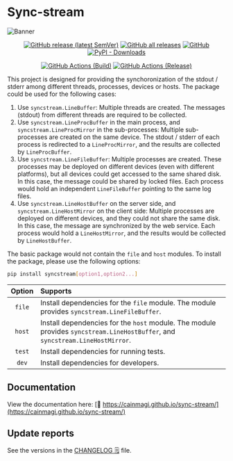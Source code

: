 # Sync-stream

<p><img alt="Banner" src="https://repository-images.githubusercontent.com/370331958/6ca07907-3936-444e-8d0d-39c9a0867ef3"></p>

<p align="center">
  <a href="https://github.com/cainmagi/sync-stream/releases/latest"><img alt="GitHub release (latest SemVer)" src="https://img.shields.io/github/v/release/cainmagi/sync-stream?logo=github&sort=semver&style=flat-square"></a>
  <a href="https://github.com/cainmagi/sync-stream/releases"><img alt="GitHub all releases" src="https://img.shields.io/github/downloads/cainmagi/sync-stream/total?logo=github&style=flat-square"></a>
  <a href="https://github.com/cainmagi/sync-stream/blob/main/LICENSE"><img alt="GitHub" src="https://img.shields.io/github/license/cainmagi/sync-stream?style=flat-square&logo=opensourceinitiative&logoColor=white"></a>
  <a href="https://pypi.org/project/syncstream"><img alt="PyPI - Downloads" src="https://img.shields.io/pypi/dm/syncstream?style=flat-square&logo=pypi&logoColor=white&label=pypi"/></a>
</p>
<p align="center">
  <a href="https://github.com/cainmagi/sync-stream/actions/workflows/python-package.yml"><img alt="GitHub Actions (Build)" src="https://img.shields.io/github/actions/workflow/status/cainmagi/sync-stream/python-package.yml?style=flat-square&logo=githubactions&logoColor=white&label=build"></a>
  <a href="https://github.com/cainmagi/sync-stream/actions/workflows/python-publish.yml"><img alt="GitHub Actions (Release)" src="https://img.shields.io/github/actions/workflow/status/cainmagi/sync-stream/python-publish.yml?style=flat-square&logo=githubactions&logoColor=white&label=release"></a>
</p>

This project is designed for providing the synchoronization of the stdout / stderr among different threads, processes, devices or hosts. The package could be used for the following cases:

1. Use `syncstream.LineBuffer`: Multiple threads are created. The messages (stdout) from different threads are required to be collected.
2. Use `syncstream.LineProcBuffer` in the main process, and `syncstream.LineProcMirror` in the sub-processes: Multiple sub-processes are created on the same device. The stdout / stderr of each process is redirected to a `LineProcMirror`, and the results are collected by `LineProcBuffer`.
3. Use `syncstream.LineFileBuffer`: Multiple processes are created. These processes may be deployed on different devices (even with different platforms), but all devices could get accessed to the same shared disk. In this case, the message could be shared by locked files. Each process would hold an independent `LineFileBuffer` pointing to the same log files.
4. Use `syncstream.LineHostBuffer` on the server side, and `syncstream.LineHostMirror` on the client side: Multiple processes are deployed on different devices, and they could not share the same disk. In this case, the message are synchronized by the web service. Each process would hold a `LineHostMirror`, and the results would be collected by `LineHostBuffer`.

The basic package would not contain the `file` and `host` modules. To install the package, please use the following options:

```bash
pip install syncstream[option1,option2...]
```

| Option | Supports                                                                                                                      |
| :----: | :---------------------------------------------------------------------------------------------------------------------------- |
| `file` | Install dependencies for the `file` module. The module provides `syncstream.LineFileBuffer`.                                  |
| `host` | Install dependencies for the `host` module. The module provides `syncstream.LineHostBuffer`, and `syncstream.LineHostMirror`. |
| `test` | Install dependencies for running tests.                                                                                       |
| `dev`  | Install dependencies for developers.                                                                                          |

## Documentation

View the documentation here: [:blue_book: https://cainmagi.github.io/sync-stream/](https://cainmagi.github.io/sync-stream/)

## Update reports

See the versions in the [CHANGELOG :spiral_notepad:](./CHANGELOG.md) file.
